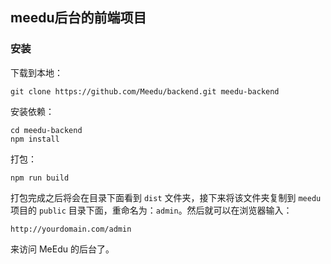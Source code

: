## meedu后台的前端项目

### 安装

下载到本地：

```
git clone https://github.com/Meedu/backend.git meedu-backend
```

安装依赖：

```
cd meedu-backend
npm install
```

打包：

```
npm run build 
```

打包完成之后将会在目录下面看到 `dist` 文件夹，接下来将该文件夹复制到 `meedu` 项目的 `public` 目录下面，重命名为：`admin`。然后就可以在浏览器输入：

```
http://yourdomain.com/admin
```

来访问 MeEdu 的后台了。